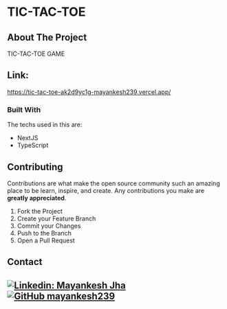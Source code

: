 # TIC-TAC-TOE 


<!-- ABOUT THE PROJECT -->
## About The Project

TIC-TAC-TOE GAME

## Link: 
https://tic-tac-toe-ak2d9yc1g-mayankesh239.vercel.app/

### Built With

The techs used in this are:
* NextJS
* TypeScript


<!-- CONTRIBUTING -->
## Contributing

Contributions are what make the open source community such an amazing place to be learn, inspire, and create. Any contributions you make are **greatly appreciated**.

1. Fork the Project
2. Create your Feature Branch
3. Commit your Changes 
4. Push to the Branch 
5. Open a Pull Request


<!-- CONTACT -->
## Contact
[![Linkedin: Mayankesh Jha](https://img.shields.io/badge/-Mayankesh-blue?style=flat-square&logo=Linkedin&logoColor=white&link=https://www.linkedin.com/in/mayankesh-jha-15446b206/)](https://www.linkedin.com/in/mayankesh-jha-15446b206/)
[![GitHub mayankesh239](https://img.shields.io/github/followers/mayankesh239?label=follow&style=social)](https://github.com/mayankesh239)
<br/>
---

